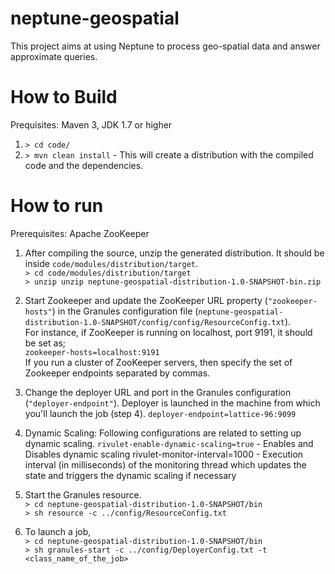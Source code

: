 # neptune-geospatial
This project aims at using Neptune to process geo-spatial data and answer approximate queries. 

# How to Build
Prequisites: Maven 3, JDK 1.7 or higher  
1. `> cd code/`  
2. `> mvn clean install` - This will create a distribution with the compiled code and the dependencies.  

# How to run
Prerequisites: Apache ZooKeeper  

1. After compiling the source, unzip the generated distribution. It should be inside `code/modules/distribution/target`.  
`> cd code/modules/distribution/target`  
`> unzip unzip neptune-geospatial-distribution-1.0-SNAPSHOT-bin.zip`

2. Start Zookeeper and update the ZooKeeper URL property (`"zookeeper-hosts"`) in the Granules configuration file (`neptune-geospatial-distribution-1.0-SNAPSHOT/config/config/ResourceConfig.txt`).  
For instance, if ZooKeeper is running on localhost, port 9191, it should be set as;  
`zookeeper-hosts=localhost:9191`  
If you run a cluster of ZooKeeper servers, then specify the set of Zookeeper endpoints separated by commas.  

3. Change the deployer URL and port in the Granules configuration (`"deployer-endpoint"`). Deployer is launched in the machine from which you'll launch the job (step 4).
`deployer-endpoint=lattice-96:9099`

4. Dynamic Scaling: Following configurations are related to setting up dynamic scaling.
`rivulet-enable-dynamic-scaling=true` - Enables and Disables dynamic scaling
rivulet-monitor-interval=1000 - Execution interval (in milliseconds) of the monitoring thread which updates the state and triggers the dynamic scaling if necessary

5. Start the Granules resource.  
`> cd neptune-geospatial-distribution-1.0-SNAPSHOT/bin`  
`> sh resource -c ../config/ResourceConfig.txt`  

6. To launch a job,  
`> cd neptune-geospatial-distribution-1.0-SNAPSHOT/bin`  
`> sh granules-start -c ../config/DeployerConfig.txt -t <class_name_of_the_job>`
